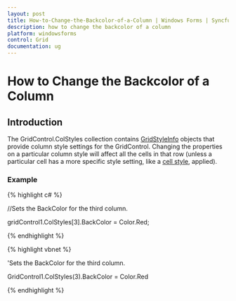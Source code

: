 ```yaml
---
layout: post
title: How-to-Change-the-Backcolor-of-a-Column | Windows Forms | Syncfusion
description: how to change the backcolor of a column
platform: windowsforms
control: Grid
documentation: ug
---
```


# How to Change the Backcolor of a Column

## Introduction

The GridControl.ColStyles collection contains [GridStyleInfo](/windowsforms/Grid/Cell-Style-Architecture#gridstyleinfo-class-overview) objects that provide column style settings for the GridControl. Changing the properties on a particular column style will affect all the cells in that row (unless a particular cell has a more specific style setting, like a [cell style](/windowsforms/Grid/Cell-Style-Architecture#properties), applied).


### Example



{% highlight c# %}



//Sets the BackColor for the third column.

gridControl1.ColStyles[3].BackColor = Color.Red;

{% endhighlight  %}

{% highlight vbnet %}



'Sets the BackColor for the third column.

GridControl1.ColStyles(3).BackColor = Color.Red

{% endhighlight  %}

